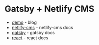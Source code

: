 # Gatsby + Netlify CMS
- [demo](http://ggwpnore.netlify.com) - blog
- [netlify-cms](https://www.netlifycms.org/docs/intro/) - netlify-cms docs
- [gatsby](https://www.gatsbyjs.org/) - gatsby docs
- [react](https://reactjs.org/docs/getting-started.html) - react docs

